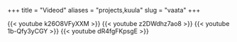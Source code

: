 +++
title = "Videod"
aliases = "projects,kuula"
slug = "vaata"
+++

{{< youtube k26O8VFyXXM >}}
{{< youtube z2DWdhz7ao8 >}}
{{< youtube 1b-Qfy3yCGY >}}
{{< youtube dR4fgFKpsgE >}}


